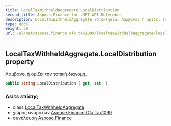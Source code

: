 ```yaml
---
title: LocalTaxWithheldAggregate.LocalDistribution
second_title: Aspose.Finance for .NET API Reference
description: LocalTaxWithheldAggregate ιδιοκτησία. Λαμβάνει ή ορίζει την τοπική διανομή.
type: docs
weight: 30
url: /el/net/aspose.finance.ofx.tax1099/localtaxwithheldaggregate/localdistribution/
---
```

## LocalTaxWithheldAggregate.LocalDistribution property

Λαμβάνει ή ορίζει την τοπική διανομή.

```csharp
public string LocalDistribution { get; set; }
```

### Δείτε επίσης

* class [LocalTaxWithheldAggregate](../)
* χώρος ονομάτων [Aspose.Finance.Ofx.Tax1099](../../localtaxwithheldaggregate/)
* συνέλευση [Aspose.Finance](../../../)


